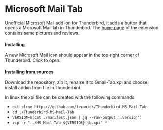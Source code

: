 # Microsoft Mail Tab
Unofficial MIcrosoft Mail add-on for Thunderbird, it adds a button that opens a Microsoft Mail tab in Thunderbird.
The [home page](https://addons.mozilla.org/thunderbird/addon/msmailtab/) of the extension contains some pictures and reviews.

#### Installing 
A new Microsoft Mail icon should appear in the top-right corner of Thunderbird. Click to open.

#### Installing from sources
Download the repository, zip it, rename it to Gmail-Tab.xpi and choose install addon from file in Thunderbird.

In linux the xpi file can be created with the following commands
* `git clone https://github.com/feranick/Thunderbird-MS-Mail-Tab`
* `cd ./Thunderbird-MS-Mail-Tab`
* `VERSION=$(cat ./manifest.json | jq --raw-output '.version')`
* `zip -r "../MS-Mail-Tab-${VERSION}-tb.xpi" *`

